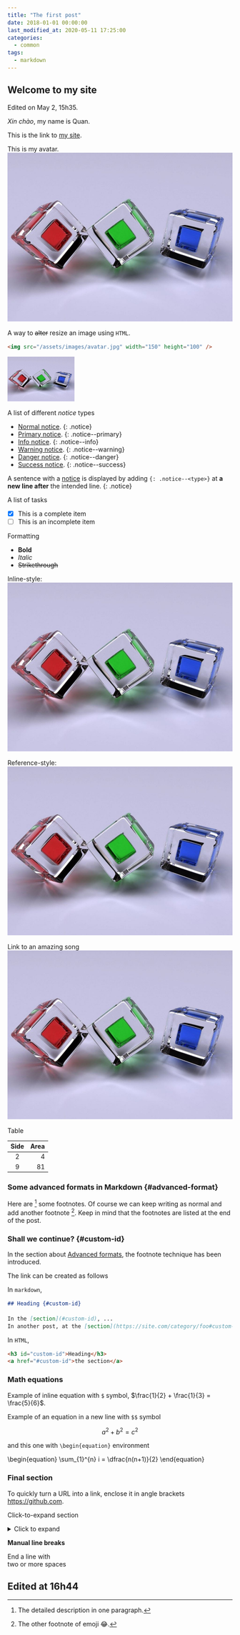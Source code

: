 ```yaml
---
title: "The first post"
date: 2018-01-01 00:00:00
last_modified_at: 2020-05-11 17:25:00
categories:
  - common
tags:
  - markdown
---
```



## Welcome to my site

Edited on May 2, 15h35.

_Xin chào_, my name is Quan.

This is the link to [my site](https://quanhoang-pm.github.io/).

This is my avatar. ![](/assets/images/avatar.jpg)

A way to ~~alter~~ resize an image using `HTML`.
```html
<img src="/assets/images/avatar.jpg" width="150" height="100" />
```
<img src="/assets/images/avatar.jpg" width="150" height="100" />

<!--
multiple lines comment
-->

A list of different *notice* types
- [Normal notice](#).
{: .notice}
- [Primary notice](#).
{: .notice--primary}
- [Info notice](#).
{: .notice--info}
- [Warning notice](#).
{: .notice--warning}
- [Danger notice](#).
{: .notice--danger}
- [Success notice](#).
{: .notice--success}

A sentence with a [notice](#) is displayed by adding `{: .notice--<type>}` at **a new line after** the intended line.
{: .notice}


A list of tasks

- [x] This is a complete item
- [ ] This is an incomplete item

Formatting
- **Bold**
- *Italic*
- ~~Strikethrough~~


Inline-style:
![alt text](/assets/images/avatar.jpg)

Reference-style:
![alt text][logo]

[logo]: /assets/images/avatar.jpg

Link to an amazing song [![Remember When - Alan Jackson](/assets/images/avatar.jpg)](https://www.youtube.com/watch?v=TOmZ66lIzJA)

Table

| Side | Area |
|:----:|-----:|
|  2   |    4 |
|  9   |   81 |

### Some advanced formats in Markdown {#advanced-format}


Here are [^footnote] some footnotes. Of course we can keep writing as normal and add another footnote [^1]. Keep in mind that the footnotes are listed at the end of the post.

### Shall we continue? {#custom-id}

In the section about [Advanced formats](#advanced-format), the footnote technique has been introduced.

The link can be created as follows

In `markdown`,
```markdown
## Heading {#custom-id}

In the [section](#custom-id), ...
In another post, at the [section](https://site.com/category/foo#custom-id)
```

In `HTML`,
```html
<h3 id="custom-id">Heading</h3>
<a href="#custom-id">the section</a>
```

### Math equations

Example of inline equation with `$` symbol, $\frac{1}{2} + \frac{1}{3} = \frac{5}{6}$.

Example of an equation in a new line with `$$` symbol

$$ a^2 + b^2 = c^2$$

and this one with `\begin{equation}` environment

\begin{equation}
  \sum_{1}^{n} i = \dfrac{n(n+1)}{2}
\end{equation}

### Final section

To quickly turn a URL into a link, enclose it in angle brackets <https://github.com>.

Click-to-expand section
<details>
<summary>Click to expand</summary>
This is hidden
Cannot render an image using markdown syntax here.
![image](/assets/images/avatar.jpg)
</details>

**Manual line breaks**

End a line with  
two or more spaces

Edited at 16h44
---

[^footnote]: The detailed description in one paragraph.

[^1]: The other footnote of emoji :joy:.
